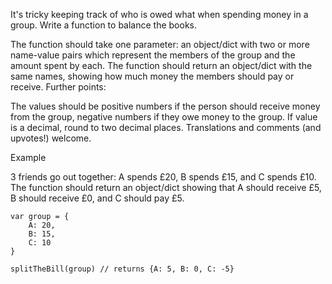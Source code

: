 It's tricky keeping track of who is owed what when spending money in a group. Write a function to balance the books.

The function should take one parameter: an object/dict with two or more name-value pairs which represent the members of the group and the amount spent by each.
The function should return an object/dict with the same names, showing how much money the members should pay or receive.
Further points:

The values should be positive numbers if the person should receive money from the group, negative numbers if they owe money to the group.
If value is a decimal, round to two decimal places.
Translations and comments (and upvotes!) welcome.

Example

3 friends go out together: A spends £20, B spends £15, and C spends £10. The function should return an object/dict showing that A should receive £5, B should receive £0, and C should pay £5.

```
var group = {
    A: 20,
    B: 15,
    C: 10
}

splitTheBill(group) // returns {A: 5, B: 0, C: -5}
```
